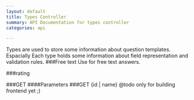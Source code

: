 ```yaml
---
layout: default
title: Types Controller
summary: API Documentation for types controller
categories: api

---
```

Types are used to store some information about question templates.
Espacially
Each type holds some information about field representation and validation rules.
###Free text
Use for free text answers.

###rating


###GET
####Parameters
###GET {id | name}
@todo only for building frontend yet ;)